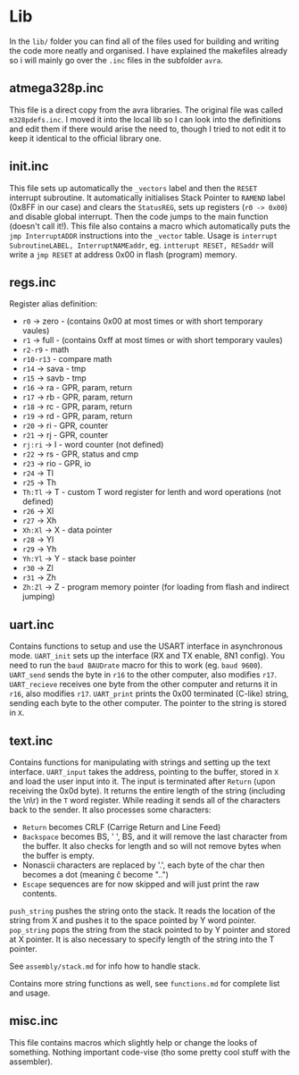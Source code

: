 # Lib
In the `lib/` folder you can find all of the files used for building and writing the code more neatly and organised. I have explained the makefiles already so i will mainly go over the `.inc` files in the subfolder `avra`.

## atmega328p.inc
This file is a direct copy from the avra libraries. The original file was called `m328pdefs.inc`. I moved it into the local lib so I can look into the definitions and edit them if there would arise the need to, though I tried to not edit it to keep it identical to the official library one.

## init.inc
This file sets up automatically the `_vectors` label and then the `RESET` interrupt subroutine. It automatically initialises Stack Pointer to `RAMEND` label (0x8FF in our case) and clears the `StatusREG`, sets up registers (`r0 -> 0x00`) and disable global interrupt. Then the code jumps to the main function (doesn't call it!).
This file also contains a macro which automatically puts the `jmp InterruptADDR` instructions into the `_vector` table. Usage is `interrupt SubroutineLABEL, InterruptNAMEaddr`, eg. `intterupt RESET, RESaddr` will write a `jmp RESET` at address 0x00 in flash (program) memory.

## regs.inc
Register alias definition:
- `r0` 	-> zero	 - (contains 0x00 at most times or with short temporary vaules)
- `r1` 	-> full	 - (contains 0xff at most times or with short temporary vaules)
- `r2-r9` 		 - math
- `r10-r13`		 - compare math
- `r14` -> sava	 - tmp
- `r15` -> savb	 - tmp
- `r16` -> ra	 - GPR, param, return
- `r17` -> rb	 - GPR, param, return
- `r18` -> rc	 - GPR, param, return
- `r19` -> rd	 - GPR, param, return
- `r20` -> ri 	 - GPR, counter
- `r21` -> rj 	 - GPR, counter
- `rj:ri` -> I 	 - word counter (not defined)
- `r22` -> rs 	 - GPR, status and cmp
- `r23` -> rio 	 - GPR, io
- `r24` -> Tl
- `r25` -> Th
- `Th:Tl` -> T 	 - custom T word register for lenth and word operations (not defined)
- `r26` -> Xl
- `r27` -> Xh
- `Xh:Xl` -> X 	 - data pointer
- `r28` -> Yl
- `r29` -> Yh
- `Yh:Yl` -> Y 	 - stack base pointer
- `r30` -> Zl
- `r31` -> Zh
- `Zh:Zl` -> Z 	 - program memory pointer (for loading from flash and indirect jumping)

## uart.inc
Contains functions to setup and use the USART interface in asynchronous mode. `UART_init` sets up the interface (RX and TX enable, 8N1 config). You need to run the `baud BAUDrate` macro for this to work (eg. `baud 9600`).
`UART_send` sends the byte in `r16` to the other computer, also modifies `r17`.
`UART_recieve` receives one byte from the other computer and returns it in `r16`, also modifies `r17`.
`UART_print` prints the 0x00 terminated (C-like) string, sending each byte to the other computer. The pointer to the string is stored in `X`.

## text.inc
Contains functions for manipulating with strings and setting up the text interface.
`UART_input` takes the address, pointing to the buffer, stored in `X` and load the user input into it. The input is terminated after `Return` (upon receiving the 0x0d byte). It returns the entire length of the string (including the \n\r) in the `T` word register. While reading it sends all of the characters back to the sender.
It also processes some characters:
- `Return` becomes CRLF (Carrige Return and Line Feed)
- `Backspace` becomes BS, ' ', BS, and it will remove the last character from the buffer. It also checks for length and so will not remove bytes when the buffer is empty.
- Nonascii characters are replaced by '.', each byte of the char then becomes a dot (meaning č become "..")
- `Escape` sequences are for now skipped and will just print the raw contents.

`push_string` pushes the string onto the stack. It reads the location of the string from X and pushes it to the space pointed by Y word pointer.
`pop_string` pops the string from the stack pointed to by Y pointer and stored at X pointer. It is also necessary to specify length of the string into the T pointer.

See `assembly/stack.md` for info how to handle stack.

Contains more string functions as well, see `functions.md` for complete list and usage.
## misc.inc
This file contains macros which slightly help or change the looks of something. Nothing important code-vise (tho some pretty cool stuff with the assembler).
